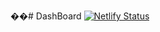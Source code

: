 ��#   D a s h B o a r d 
 
[![Netlify Status](https://api.netlify.com/api/v1/badges/6a0fcca0-18a6-4033-a41e-4072644fb836/deploy-status)](https://app.netlify.com/sites/soymidas/deploys)
